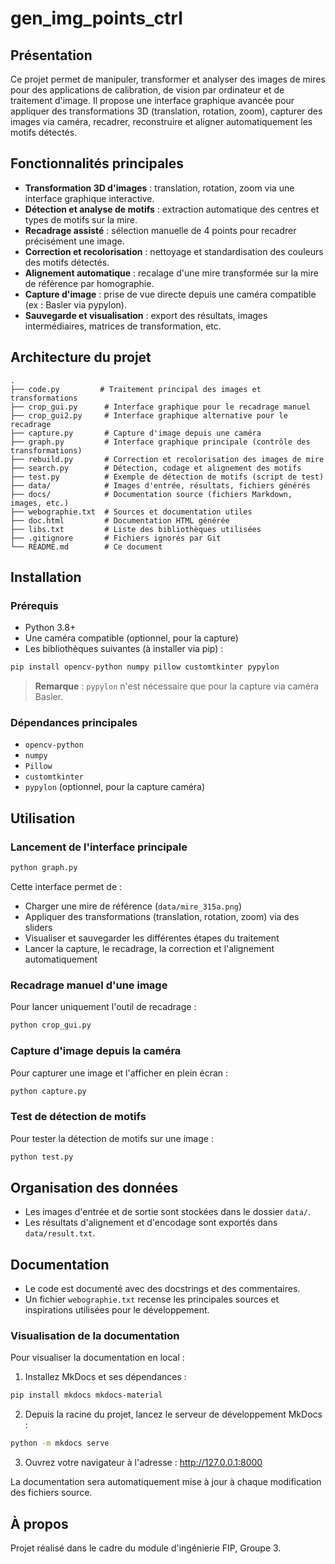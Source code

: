 # gen_img_points_ctrl

## Présentation

Ce projet permet de manipuler, transformer et analyser des images de mires pour des applications de calibration, de vision par ordinateur et de traitement d'image. Il propose une interface graphique avancée pour appliquer des transformations 3D (translation, rotation, zoom), capturer des images via caméra, recadrer, reconstruire et aligner automatiquement les motifs détectés.

## Fonctionnalités principales

- **Transformation 3D d'images** : translation, rotation, zoom via une interface graphique interactive.
- **Détection et analyse de motifs** : extraction automatique des centres et types de motifs sur la mire.
- **Recadrage assisté** : sélection manuelle de 4 points pour recadrer précisément une image.
- **Correction et recolorisation** : nettoyage et standardisation des couleurs des motifs détectés.
- **Alignement automatique** : recalage d'une mire transformée sur la mire de référence par homographie.
- **Capture d'image** : prise de vue directe depuis une caméra compatible (ex : Basler via pypylon).
- **Sauvegarde et visualisation** : export des résultats, images intermédiaires, matrices de transformation, etc.

## Architecture du projet

```
.
├── code.py         # Traitement principal des images et transformations
├── crop_gui.py      # Interface graphique pour le recadrage manuel
├── crop_gui2.py     # Interface graphique alternative pour le recadrage
├── capture.py       # Capture d'image depuis une caméra
├── graph.py         # Interface graphique principale (contrôle des transformations)
├── rebuild.py       # Correction et recolorisation des images de mire
├── search.py        # Détection, codage et alignement des motifs
├── test.py          # Exemple de détection de motifs (script de test)
├── data/            # Images d'entrée, résultats, fichiers générés
├── docs/            # Documentation source (fichiers Markdown, images, etc.)
├── webographie.txt  # Sources et documentation utiles
├── doc.html         # Documentation HTML générée
├── libs.txt         # Liste des bibliothèques utilisées
├── .gitignore       # Fichiers ignorés par Git
└── README.md        # Ce document
```

## Installation

### Prérequis

- Python 3.8+
- Une caméra compatible (optionnel, pour la capture)
- Les bibliothèques suivantes (à installer via pip) :

```bash
pip install opencv-python numpy pillow customtkinter pypylon
```

> **Remarque** : `pypylon` n'est nécessaire que pour la capture via caméra Basler.

### Dépendances principales

- `opencv-python`
- `numpy`
- `Pillow`
- `customtkinter`
- `pypylon` (optionnel, pour la capture caméra)

## Utilisation

### Lancement de l'interface principale

```bash
python graph.py
```

Cette interface permet de :
- Charger une mire de référence (`data/mire_315a.png`)
- Appliquer des transformations (translation, rotation, zoom) via des sliders
- Visualiser et sauvegarder les différentes étapes du traitement
- Lancer la capture, le recadrage, la correction et l'alignement automatiquement

### Recadrage manuel d'une image

Pour lancer uniquement l'outil de recadrage :

```bash
python crop_gui.py
```

### Capture d'image depuis la caméra

Pour capturer une image et l'afficher en plein écran :

```bash
python capture.py
```

### Test de détection de motifs

Pour tester la détection de motifs sur une image :

```bash
python test.py
```

## Organisation des données

- Les images d'entrée et de sortie sont stockées dans le dossier `data/`.
- Les résultats d'alignement et d'encodage sont exportés dans `data/result.txt`.

## Documentation

- Le code est documenté avec des docstrings et des commentaires.
- Un fichier `webographie.txt` recense les principales sources et inspirations utilisées pour le développement.

### Visualisation de la documentation

Pour visualiser la documentation en local :

1. Installez MkDocs et ses dépendances :
```bash
pip install mkdocs mkdocs-material
```

2. Depuis la racine du projet, lancez le serveur de développement MkDocs :
```bash
python -m mkdocs serve
```

3. Ouvrez votre navigateur à l'adresse : http://127.0.0.1:8000

La documentation sera automatiquement mise à jour à chaque modification des fichiers source.

## À propos

Projet réalisé dans le cadre du module d'ingénierie FIP, Groupe 3.